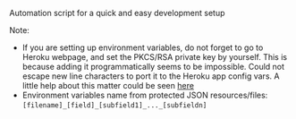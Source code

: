 Automation script for a quick and easy development setup

Note:
- If you are setting up environment variables, do not forget to go to Heroku webpage, and set the PKCS/RSA private key by yourself. This is because adding it programmatically seems to be impossible. Could not escape new line characters to port it to the Heroku app config vars. A little help about this matter could be seen [here](https://stackoverflow.com/questions/44360792/unable-to-set-rsa-private-key-as-config-var)
- Environment variables name from protected JSON resources/files: `[filename]_[field]_[subfield1]_..._[subfieldn]`